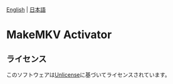 [English](README.md) | [日本語](README.ja.md)

# MakeMKV Activator

## ライセンス

このソフトウェアは[Unlicense](LICENSE)に基づいてライセンスされています。
